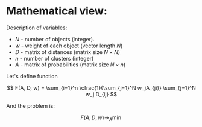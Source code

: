 # Mathematical view:

Description of variables:
- $N$ - number of objects (integer).
- $w$ - weight of each object (vector length $N$)
- $D$ - matrix of distances (matrix size $N\times N$)
- $n$ - number of clusters (integer)
- $A$ - matrix of probabilities (matrix size $N\times n$)


Let's define function

$$
    F(A, D, w) = \sum_{i=1}^n \cfrac{1}{\sum_{j=1}^N w_jA_{ji}} \sum_{j=1}^N w_j D_{ij}
$$


And the problem is:

$$
    F(A, D, w)\to_A\min
$$
